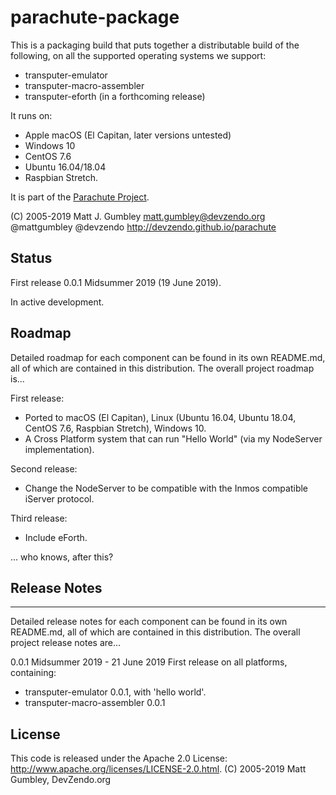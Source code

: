 parachute-package
=================
This is a packaging build that puts together a distributable build of the following, on all the supported operating
systems we support:
* transputer-emulator
* transputer-macro-assembler
* transputer-eforth (in a forthcoming release)

It runs on:
* Apple macOS (El Capitan, later versions untested)
* Windows 10
* CentOS 7.6
* Ubuntu 16.04/18.04 
* Raspbian Stretch.

It is part of the [Parachute Project](https://devzendo.github.io/parachute).

(C) 2005-2019 Matt J. Gumbley
matt.gumbley@devzendo.org
@mattgumbley @devzendo
http://devzendo.github.io/parachute


Status
------
First release 0.0.1 Midsummer 2019 (19 June 2019).

In active development.

Roadmap
-------
Detailed roadmap for each component can be found in its own README.md, all of which are contained in this distribution.
The overall project roadmap is...

First release:
* Ported to macOS (El Capitan), Linux (Ubuntu 16.04, Ubuntu 18.04, CentOS 7.6, Raspbian Stretch), Windows 10.
* A Cross Platform system that can run "Hello World" (via my NodeServer implementation).

Second release:
* Change the NodeServer to be compatible with the Inmos compatible iServer protocol.

Third release:
* Include eForth.

... who knows, after this?

Release Notes
-------------
-------------
Detailed release notes for each component can be found in its own README.md, all of which are contained in this
distribution. The overall project release notes are...

0.0.1 Midsummer 2019 - 21 June 2019
First release on all platforms, containing:
* transputer-emulator 0.0.1, with 'hello world'.
* transputer-macro-assembler 0.0.1


License
-------
This code is released under the Apache 2.0 License: http://www.apache.org/licenses/LICENSE-2.0.html.
(C) 2005-2019 Matt Gumbley, DevZendo.org


